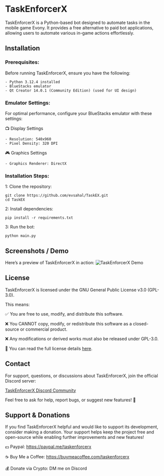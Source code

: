 # TaskEnforcerX

TaskEnforcerX is a Python-based bot designed to automate tasks in the mobile game Evony. It provides a free alternative to paid bot applications, allowing users to automate various in-game actions effortlessly.

## Installation

### Prerequisites:

  Before running TaskEnforcerX, ensure you have the following:
  
    - Python 3.12.4 installed
    - BlueStacks emulator
    - Qt Creator 14.0.1 (Community Edition) (used for UI design)

### Emulator Settings:

  For optimal performance, configure your BlueStacks emulator with these settings:
  
  📺 Display Settings
  
    - Resolution: 540x960
    - Pixel Density: 320 DPI
  
  🎮 Graphics Settings
  
    - Graphics Renderer: DirectX

### Installation Steps:

  1: Clone the repository:
  ```
  git clone https://github.com/evsahal/TaskEX.git
  cd TaskEX
  ```
  2: Install dependencies:
  ```
  pip install -r requirements.txt
  ```
  3: Run the bot:
  ```
  python main.py
  ```

## Screenshots / Demo

Here’s a preview of TaskEnforcerX in action:
![TaskEnforcerX Demo](https://github.com/evsahal/TaskEX/blob/master/demo.gif)


## License

TaskEnforcerX is licensed under the GNU General Public License v3.0 (GPL-3.0).

This means:

✅ You are free to use, modify, and distribute this software.

❌ You CANNOT copy, modify, or redistribute this software as a closed-source or commercial product.

❌ Any modifications or derived works must also be released under GPL-3.0.


📜 You can read the full license details [here](https://github.com/evsahal/TaskEX/blob/master/LICENSE).

## Contact 

For support, questions, or discussions about TaskEnforcerX, join the official Discord server:

[TaskEnforcerX Discord Community](https://discord.gg/CPCcxRQn2B)

Feel free to ask for help, report bugs, or suggest new features! 🚀

## Support & Donations

If you find TaskEnforcerX helpful and would like to support its development, consider making a donation. Your support helps keep the project free and open-source while enabling further improvements and new features!


💵 Paypal: https://paypal.me/taskenforcerx

☕ Buy Me a Coffee: https://buymeacoffee.com/taskenforcerx

💰 Donate via Crypto: DM me on Discord



